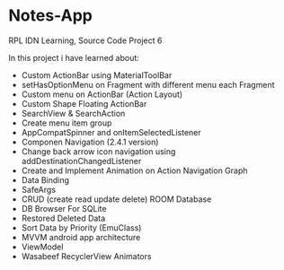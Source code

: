 # Notes-App
RPL IDN Learning, Source Code Project 6

In this project i have learned about:
- Custom ActionBar using MaterialToolBar
- setHasOptionMenu on Fragment with different menu each Fragment
- Custom menu on ActionBar (Action Layout)
- Custom Shape Floating ActionBar
- SearchView & SearchAction
- Create menu item group
- AppCompatSpinner and onItemSelectedListener
- Componen Navigation (2.4.1 version)
- Change back arrow icon navigation using addDestinationChangedListener
- Create and Implement Animation on Action Navigation Graph
- Data Binding
- SafeArgs
- CRUD (create read update delete) ROOM Database
- DB Browser For SQLite
- Restored Deleted Data
- Sort Data by Priority (EmuClass)
- MVVM android app architecture
- ViewModel
- Wasabeef RecyclerView Animators
